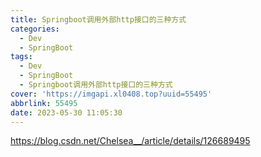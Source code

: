 ```yaml
---
title: Springboot调用外部http接口的三种方式
categories:
  - Dev
  - SpringBoot
tags:
  - Dev
  - SpringBoot
  - Springboot调用外部http接口的三种方式
cover: 'https://imgapi.xl0408.top?uuid=55495'
abbrlink: 55495
date: 2023-05-30 11:05:30
---
```


https://blog.csdn.net/Chelsea__/article/details/126689495